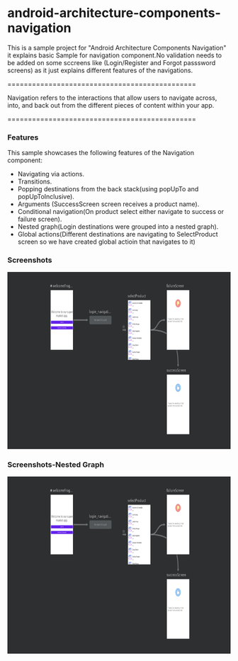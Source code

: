 # android-architecture-components-navigation
This is a sample project for "Android Architecture Components Navigation" it explains basic Sample for navigation component.No validation needs to be added on some sccreens like (Login/Register and Forgot passsword screens) as it just explains different features of the navigations.

==============================================

Navigation refers to the interactions that allow users to navigate across, into, and back out from the different pieces of content within your app.

==============================================


### Features

This sample showcases the following features of the Navigation component:

 * Navigating via actions.
 * Transitions.
 * Popping destinations from the back stack(using popUpTo and popUpToInclusive).
 * Arguments (SuccessScreen screen receives a product name).
 * Conditional navigation(On product select either navigate to success or failure screen).
 * Nested graph(Login destinations were grouped into a nested graph).
 * Global actions(Different destinations are navigating to SelectProduct screen so we have created global actioin that navigates to it)
 
 
 ### Screenshots
<img src="screenshot.png" height="400" alt="Screenshot"/>

 ### Screenshots-Nested Graph
<img src="screenshot.png" height="400" alt="Screenshot"/>
